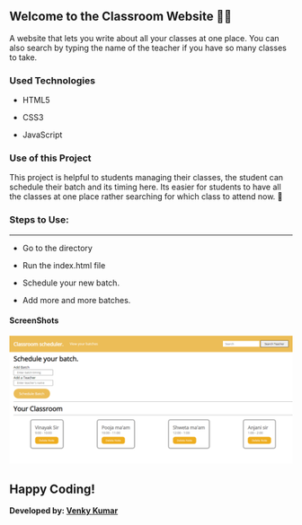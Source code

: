 <h2> Welcome to the Classroom Website 👩‍🏫</h2>

<p>A website that lets you write about all your classes at one place. You can also search by typing the name of the teacher if you have so many classes to take.</p>

### Used Technologies

- HTML5

- CSS3
 
- JavaScript

### Use of this Project
<p> This project is helpful to students managing their classes, the student can schedule their batch and its timing here. Its easier for students to have all the classes at one place rather searching for which class to attend now. 🏫</p>


### Steps to Use:
---
- Go to the directory

- Run the index.html file

- Schedule your new batch.

- Add more and more batches.


<h4> ScreenShots </h4>  

![project-img](./classroom.png)

## Happy Coding!

<strong>Developed by: <a href="https://github.com/BoddepallyVenkatesh06">Venky Kumar</a>
